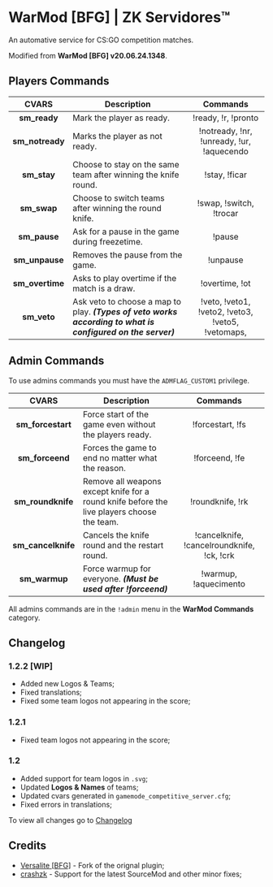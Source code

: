# WarMod [BFG] | ZK Servidores™
An automative service for CS:GO competition matches.

Modified from **WarMod [BFG] v20.06.24.1348**.

## Players Commands
**CVARS** | **Description** | **Commands** |
:--------: | -------- | :--------: |
**sm_ready** | Mark the player as ready. | !ready, !r, !pronto |
**sm_notready** | Marks the player as not ready. | !notready, !nr, !unready, !ur, !aquecendo |
**sm_stay** | Choose to stay on the same team after winning the knife round. | !stay, !ficar |
**sm_swap** | Choose to switch teams after winning the round knife. | !swap, !switch, !trocar |
**sm_pause** | Ask for a pause in the game during freezetime. | !pause |
**sm_unpause** | Removes the pause from the game. | !unpause|
**sm_overtime** |  Asks to play overtime if the match is a draw. | !overtime, !ot |
**sm_veto** |  Ask veto to choose a map to play. ***(Types of veto works according to what is configured on the server)*** | !veto, !veto1, !veto2, !veto3, !veto5, !vetomaps,|

## Admin Commands
To use admins commands you must have the `ADMFLAG_CUSTOM1` privilege.

**CVARS** | **Description** | **Commands** |
:--------: | -------- | :--------: |
**sm_forcestart** | Force start of the game even without the players ready. | !forcestart, !fs |
**sm_forceend** | Forces the game to end no matter what the reason. | !forceend, !fe |
**sm_roundknife** | Remove all weapons except knife for a round knife before the live players choose the team. | !roundknife, !rk |
**sm_cancelknife** | Cancels the knife round and the restart round. | !cancelknife, !cancelroundknife, !ck, !crk |
**sm_warmup** | Force warmup for everyone. ***(Must be used after !forceend)*** | !warmup, !aquecimento |

All admins commands are in the `!admin` menu in the **WarMod Commands** category.

## Changelog
### 1.2.2 [WIP]
- Added new Logos & Teams;
- Fixed translations;
- Fixed some team logos not appearing in the score;

### 1.2.1
- Fixed team logos not appearing in the score;

### 1.2
- Added support for team logos in `.svg`;
- Updated **Logos & Names** of teams;
- Updated cvars generated in `gamemode_competitive_server.cfg`;
- Fixed errors in translations;

To view all changes go to [Changelog](https://github.com/zkservidores-clientes/WarMod-BFG-ZK-Servidores/blob/master/CHANGELOG.md)

## Credits
- [Versalite [BFG]](https://forums.alliedmods.net/showthread.php?t=225474) - Fork of the orignal plugin;
- [crashzk](https://github.com/crashzk) - Support for the latest SourceMod and other minor fixes;
